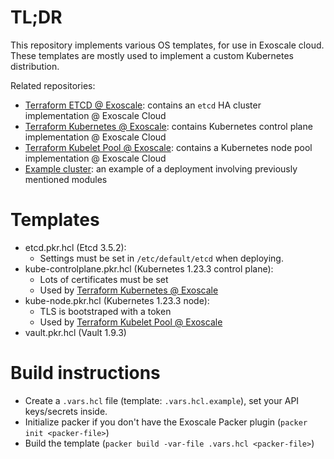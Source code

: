# TL;DR

This repository implements various OS templates, for use in Exoscale cloud.
These templates are mostly used to implement a custom Kubernetes distribution.

Related repositories:
- [Terraform ETCD @ Exoscale](https://github.com/PhilippeChepy/terraform-exoscale-etcd): contains an `etcd` HA cluster implementation @ Exoscale Cloud
- [Terraform Kubernetes @ Exoscale](https://github.com/PhilippeChepy/terraform-exoscale-kubernetes): contains Kubernetes control plane implementation @ Exoscale Cloud
- [Terraform Kubelet Pool @ Exoscale](https://github.com/PhilippeChepy/terraform-exoscale-kubelet-pool): contains a Kubernetes node pool implementation @ Exoscale Cloud
- [Example cluster](https://github.com/PhilippeChepy/kubernetes-exoscale-demo): an example of a deployment involving previously mentioned modules

# Templates

- etcd.pkr.hcl (Etcd 3.5.2):
    - Settings must be set in `/etc/default/etcd` when deploying.
- kube-controlplane.pkr.hcl (Kubernetes 1.23.3 control plane):
    - Lots of certificates must be set
    - Used by [Terraform Kubernetes @ Exoscale](https://github.com/PhilippeChepy/terraform-exoscale-kubernetes)
- kube-node.pkr.hcl (Kubernetes 1.23.3 node):
    - TLS is bootstraped with a token
    - Used by [Terraform Kubelet Pool @ Exoscale](https://github.com/PhilippeChepy/terraform-exoscale-kubelet-pool)
- vault.pkr.hcl (Vault 1.9.3)

# Build instructions

- Create a `.vars.hcl` file (template: `.vars.hcl.example`), set your API keys/secrets inside.
- Initialize packer if you don't have the Exoscale Packer plugin (`packer init <packer-file>`)
- Build the template (`packer build -var-file .vars.hcl <packer-file>`)

